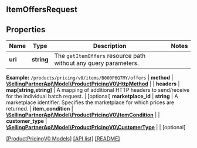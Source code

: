 ## ItemOffersRequest

## Properties

Name | Type | Description | Notes
------------ | ------------- | ------------- | -------------
**uri** | **string** | The `getItemOffers` resource path without any query parameters.

**Example:** `/products/pricing/v0/items/B000P6Q7MY/offers` |
**method** | [**\SellingPartnerApi\Model\ProductPricingV0\HttpMethod**](HttpMethod.md) |  |
**headers** | **map[string,string]** | A mapping of additional HTTP headers to send/receive for the individual batch request. | [optional]
**marketplace_id** | **string** | A marketplace identifier. Specifies the marketplace for which prices are returned. |
**item_condition** | [**\SellingPartnerApi\Model\ProductPricingV0\ItemCondition**](ItemCondition.md) |  |
**customer_type** | [**\SellingPartnerApi\Model\ProductPricingV0\CustomerType**](CustomerType.md) |  | [optional]

[[ProductPricingV0 Models]](../) [[API list]](../../Api) [[README]](../../../README.md)
